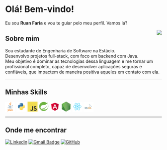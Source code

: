# Olá! Bem-vindo!

Eu sou **Ruan Faria** e vou te guiar pelo meu perfil. Vamos lá?

<img align="right" src="https://github-readme-stats.vercel.app/api/top-langs/?username=sirius-146&hide=html&theme=dark&hide_border=true&include_all_commits=true&count_private=true&layout=compact&locale=pt-br"/>

## Sobre mim

Sou estudante de Engenharia de Software na Estácio. </br>
Desenvolvo projetos full-stack, com foco em backend com Java. </br>
Meu objetivo é dominar as tecnologias dessa linguagem e me tornar um profissional completo, capaz de desenvolver aplicações seguras e confiáveis, que impactem de maneira positiva aqueles em contato com ela.


<!--
- 🤔 Explorando novas tecnologias e desenvolvendo soluções de software.
- 🎓 Estudando Engenharia de Software na Estácio.
- 🌱 Aprendendo mais sobre Java.
- 💼 Trabalhando como {stack em que você trabalhar} na {empresa}.
-->

---

## Minhas Skills

<code><img height="32" src="https://raw.githubusercontent.com/github/explore/80688e429a7d4ef2fca1e82350fe8e3517d3494d/topics/java/java.png" alt="java"/></code>
<code><img height="32" src="https://raw.githubusercontent.com/github/explore/80688e429a7d4ef2fca1e82350fe8e3517d3494d/topics/python/python.png" alt="python"/></code>
<code><img height="32" src="https://raw.githubusercontent.com/github/explore/80688e429a7d4ef2fca1e82350fe8e3517d3494d/topics/javascript/javascript.png" alt="Javascript"/></code>
<code><img height="32" src="https://raw.githubusercontent.com/github/explore/80688e429a7d4ef2fca1e82350fe8e3517d3494d/topics/spring-boot/spring-boot.png" alt="Spring-Boot"/></code>
<code><img height="32" src="https://raw.githubusercontent.com/github/explore/80688e429a7d4ef2fca1e82350fe8e3517d3494d/topics/angular/angular.png" alt="Angular"/></code>
<code><img height="32" src="https://raw.githubusercontent.com/github/explore/80688e429a7d4ef2fca1e82350fe8e3517d3494d/topics/nodejs/nodejs.png" alt="Nodejs"/></code>
<code><img height="32" src="https://raw.githubusercontent.com/github/explore/80688e429a7d4ef2fca1e82350fe8e3517d3494d/topics/react/react.png" alt="React"/></code>
<code><img height="32" src="https://raw.githubusercontent.com/github/explore/80688e429a7d4ef2fca1e82350fe8e3517d3494d/topics/mysql/mysql.png" alt="MySQL"/></code>

---

## Onde me encontrar

[![Linkedin](https://img.shields.io/badge/-LinkedIn-blue?style=flat-square&logo=Linkedin&logoColor=white&link=https://www.linkedin.com/in/ruan-faria/)](https://www.linkedin.com/in/ruan-faria)
[![Gmail Badge](https://img.shields.io/badge/-ruan_faria@yahoo.com.br-006bed?style=flat-square&logo=Yahoo&logoColor=white&link=mailto:SEU-EMAIL)](ruan_faria@yahoo.com.br)
[![GitHub](https://img.shields.io/github/followers/sirius-146?label=follow&style=social)](github.comSirius-146)

